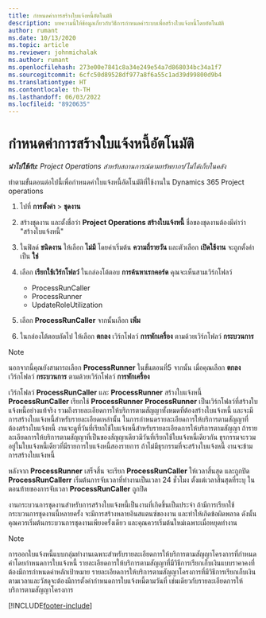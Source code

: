 ```yaml
---
title: กำหนดค่าการสร้างใบแจ้งหนี้อัตโนมัติ
description: บทความนี้ให้ข้อมูลเกี่ยวกับวิธีการกำหนดค่าระบบเพื่อสร้างใบแจ้งหนี้โดยอัตโนมัติ
author: rumant
ms.date: 10/13/2020
ms.topic: article
ms.reviewer: johnmichalak
ms.author: rumant
ms.openlocfilehash: 273e00e7841c8a34e249e54a7d868034bc34a1f7
ms.sourcegitcommit: 6cfc50d89528df977a8f6a55c1ad39d99800d9b4
ms.translationtype: HT
ms.contentlocale: th-TH
ms.lasthandoff: 06/03/2022
ms.locfileid: "8920635"
---
```

# <a name="configure-automatic-invoice-creation"></a>กำหนดค่าการสร้างใบแจ้งหนี้อัตโนมัติ

_**นำไปใช้กับ:** Project Operations สำหรับสถานการณ์ตามทรัพยากร/ไม่ได้เก็บในคลัง_


ทำตามขั้นตอนต่อไปนี้เพื่อกำหนดค่าใบแจ้งหนี้อัตโนมัติที่ใช้งานใน Dynamics 365 Project operations

1. ไปที่ **การตั้งค่า** > **ชุดงาน**
2. สร้างชุดงาน และตั้งชื่อว่า **Project Operations สร้างใบแจ้งหนี้** ชื่อของชุดงานต้องมีคำว่า "สร้างใบแจ้งหนี้"
3. ในฟิลด์ **ชนิดงาน** ให้เลือก **ไม่มี** โดยค่าเริ่มต้น **ความถี่รายวัน** และตัวเลือก **เปิดใช้งาน** จะถูกตั้งค่าเป็น **ใช่**
4. เลือก **เรียกใช้เวิร์กโฟลว์** ในกล่องโต้ตอบ **การค้นหาเรกคอร์ด** คุณจะเห็นสามเวิร์กโฟลว์

    - ProcessRunCaller
    - ProcessRunner
    - UpdateRoleUtilization

5. เลือก **ProcessRunCaller** จากนั้นเลือก **เพิ่ม**
6. ในกล่องโต้ตอบถัดไป ให้เลือก **ตกลง** เวิร์กโฟลว์ **การพักเครื่อง** ตามด้วยเวิร์กโฟลว์ **กระบวนการ**

  > [!NOTE]
  > นอกจากนี้คุณยังสามารถเลือก **ProcessRunner** ในขั้นตอนที่5 จากนั้น เมื่อคุณเลือก **ตกลง** เวิร์กโฟลว์ **กระบวนการ** ตามด้วยเวิร์กโฟลว์ **การพักเครื่อง**

เวิร์กโฟลว์ **ProcessRunCaller** และ **ProcessRunner** สร้างใบแจ้งหนี้ **ProcessRunCaller** เรียกใช้ **ProcessRunner** **ProcessRunner** เป็นเวิร์กโฟลว์ที่สร้างใบแจ้งหนี้อย่างแท้จริง รวมถึงรายละเอียดการให้บริการตามสัญญาทั้งหมดที่ต้องสร้างใบแจ้งหนี้ และจะมีการสร้างใบแจ้งหนี้สำหรับรายละเอียดเหล่านั้น ในการกำหนดรายละเอียดการให้บริการตามสัญญาที่ต้องสร้างใบแจ้งหนี้ งานจะดูที่วันที่เรียกใช้ใบแจ้งหนี้สำหรับรายละเอียดการให้บริการตามสัญญา ถ้ารายละเอียดการให้บริการตามสัญญาที่เป็นของสัญญาเดียวมีวันที่เรียกใช้ใบแจ้งหนี้เดียวกัน ธุรกรรมจะรวมอยู่ในใบแจ้งหนี้เดียวที่มีรายการใบแจ้งหนี้สองรายการ ถ้าไม่มีธุรกรรมที่จะสร้างใบแจ้งหนี้ งานจะข้ามการสร้างใบแจ้งหนี้

หลังจาก **ProcessRunner** เสร็จสิ้น จะเรียก **ProcessRunCaller** ให้เวลาสิ้นสุด และถูกปิด **ProcessRunCallerr** เริ่มต้นการจับเวลาที่ทำงานเป็นเวลา 24 ชั่วโมง ตั้งแต่เวลาสิ้นสุดที่ระบุ ในตอนท้ายของการจับเวลา **ProcessRunCaller** ถูกปิด

งานกระบวนการชุดงานสำหรับการสร้างใบแจ้งหนี้เป็นงานที่เกิดขึ้นเป็นประจำ ถ้ามีการเรียกใช้กระบวนการชุดงานนี้หลายครั้ง จะมีการสร้างหลายอินสแตนซ์ของงาน และทำให้เกิดข้อผิดพลาด ดังนั้น คุณควรเริ่มต้นกระบวนการชุดงานเพียงครั้งเดียว และคุณควรเริ่มต้นใหม่เฉพาะเมื่อหยุดทำงาน

> [!NOTE]
> การออกใบแจ้งหนี้แบบกลุ่มทำงานเฉพาะสำหรับรายละเอียดการให้บริการตามสัญญาโครงการที่กำหนดค่าโดยกำหนดการใบแจ้งหนี้ รายละเอียดการให้บริการตามสัญญาที่มีวิธีการเรียกเก็บเงินแบบราคาคงที่ ต้องมีการกำหนดค่าหลักเป้าหมาย รายละเอียดการให้บริการตามสัญญาโครงการที่มีวิธีการเรียกเก็บเงินตามเวลาและวัสดุจะต้องมีการตั้งค่ากำหนดการใบแจ้งหนี้ตามวันที่ เช่นเดียวกับรายละเอียดการให้บริการตามสัญญาโครงการ     


[!INCLUDE[footer-include](../includes/footer-banner.md)]